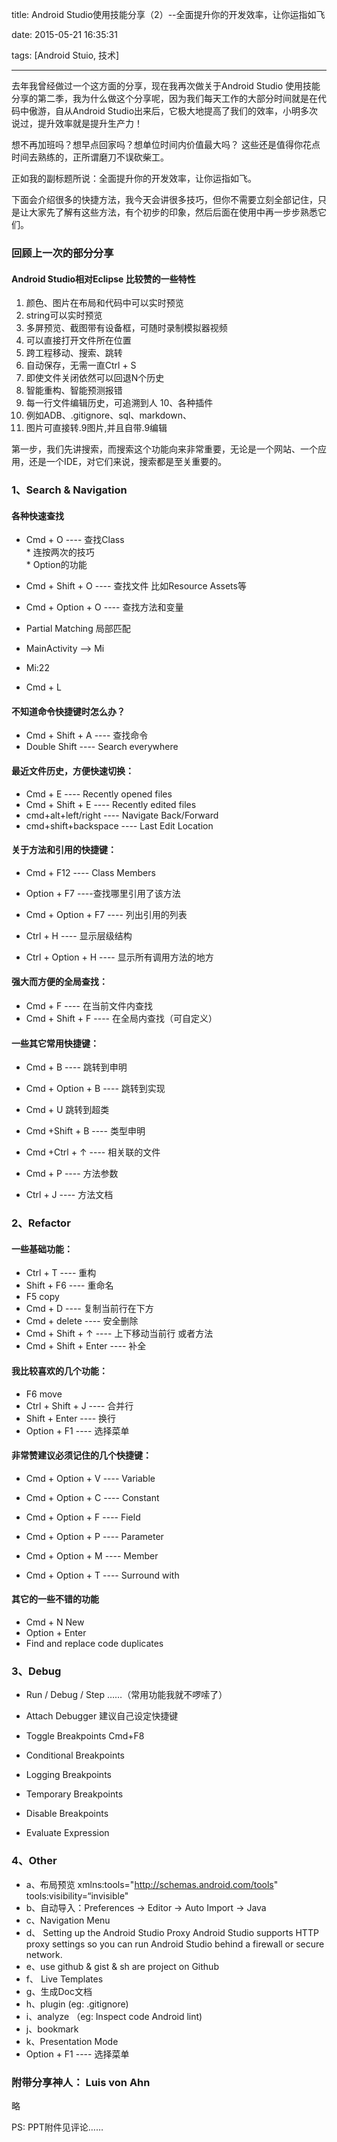 title:  Android Studio使用技能分享（2）--全面提升你的开发效率，让你运指如飞   

date:  2015-05-21 16:35:31  

tags:  [Android Stuio, 技术]

---

去年我曾经做过一个这方面的分享，现在我再次做关于Android Studio 使用技能分享的第二季，我为什么做这个分享呢，因为我们每天工作的大部分时间就是在代码中傲游，自从Android Studio出来后，它极大地提高了我们的效率，小明多次说过，提升效率就是提升生产力！ 

想不再加班吗？想早点回家吗？想单位时间内价值最大吗？ 
这些还是值得你花点时间去熟练的，正所谓磨刀不误砍柴工。 

正如我的副标题所说：全面提升你的开发效率，让你运指如飞。 

下面会介绍很多的快捷方法，我今天会讲很多技巧，但你不需要立刻全部记住，只是让大家先了解有这些方法，有个初步的印象，然后后面在使用中再一步步熟悉它们。

<!-- more -->


 

### 回顾上一次的部分分享
#### Android Studio相对Eclipse 比较赞的一些特性

 1. 颜色、图片在布局和代码中可以实时预览
 2. string可以实时预览
 3. 多屏预览、截图带有设备框，可随时录制模拟器视频
 4. 可以直接打开文件所在位置 
 5. 跨工程移动、搜索、跳转
 5. 自动保存，无需一直Ctrl + S
 6. 即使文件关闭依然可以回退N个历史
 7. 智能重构、智能预测报错
 8. 每一行文件编辑历史，可追溯到人 10、各种插件
 9. 例如ADB、.gitignore、sql、markdown、
 10. 图片可直接转.9图片,并且自带.9编辑

第一步，我们先讲搜索，而搜索这个功能向来非常重要，无论是一个网站、一个应用，还是一个IDE，对它们来说，搜索都是至关重要的。

### 1、Search & Navigation

#### 各种快速查找  
* Cmd + O                            ---- 查找Class  
       * 连按两次的技巧  
       * Option的功能  
* Cmd + Shift + O                    ---- 查找文件 比如Resource Assets等  
* Cmd + Option + O                  ----  查找方法和变量  

* Partial Matching 局部匹配  
* MainActivity —> Mi  
* Mi:22  
* Cmd + L  
#### 不知道命令快捷键时怎么办？
*  Cmd + Shift + A            ---- 查找命令  
*  Double Shift                 ---- Search everywhere  
#### 最近文件历史，方便快速切换： 
*  Cmd + E                      ----  Recently opened files   
* Cmd + Shift + E         ----   Recently edited files   
*  cmd+alt+left/right       ----  Navigate Back/Forward   
*  cmd+shift+backspace ---- Last Edit Location   
#### 关于方法和引用的快捷键：
*  Cmd + F12                    ---- Class Members

*  Option + F7                  ----查找哪里引用了该方法
*  Cmd + Option + F7     ---- 列出引用的列表

 * Ctrl + H                        ----  显示层级结构
 * Ctrl + Option + H       ----    显示所有调用方法的地方
#### 强大而方便的全局查找：
* Cmd + F                     ----    在当前文件内查找 
* Cmd + Shift + F           ----  在全局内查找（可自定义）
#### 一些其它常用快捷键：
* Cmd + B                    ----    跳转到申明
* Cmd + Option + B       ----  跳转到实现

* Cmd + U 跳转到超类 
* Cmd +Shift + B           ----  类型申明     
* Cmd +Ctrl +  ↑           ----   相关联的文件

* Cmd + P                   ----    方法参数
* Ctrl + J                    ----     方法文档

### 2、Refactor 
#### 一些基础功能：

* Ctrl + T                   ----      重构
* Shift + F6                 ----    重命名
* F5   copy
* Cmd + D                  ----    复制当前行在下方
* Cmd + delete             ---- 安全删除
* Cmd + Shift +   ↑       ---- 上下移动当前行 或者方法
* Cmd + Shift + Enter  ----  补全
#### 我比较喜欢的几个功能：
* F6   move
* Ctrl + Shift + J          ----  合并行
* Shift + Enter            ----   换行
* Option + F1              ----  选择菜单    

#### 非常赞建议必须记住的几个快捷键：

* Cmd + Option + V   ----  Variable
* Cmd + Option + C   ----  Constant
* Cmd + Option + F    ---- Field
* Cmd + Option + P   ----  Parameter
* Cmd + Option + M   ---- Member

* Cmd + Option + T    ---- Surround with
#### 其它的一些不错的功能
* Cmd + N                   New
* Option + Enter          
* Find and replace code duplicates 

### 3、Debug 
* Run / Debug / Step  ……（常用功能我就不啰嗦了）
* Attach Debugger              建议自己设定快捷键

* Toggle Breakpoints           Cmd+F8               
* Conditional Breakpoints  
* Logging Breakpoints   
* Temporary Breakpoints  
* Disable Breakpoints
* Evaluate Expression


### 4、Other
* a、布局预览
xmlns:tools="http://schemas.android.com/tools"
tools:visibility=“invisible"
* b、自动导入：Preferences -> Editor -> Auto Import -> Java
* c、Navigation Menu
* d、 Setting up the Android Studio Proxy
Android Studio supports HTTP proxy settings so you can run Android Studio behind a firewall or secure network.
* e、use github & gist & sh are project on Github
* f、 Live Templates
* g、生成Doc文档
* h、plugin (eg: .gitignore)
* i、analyze （eg: Inspect code Android lint)
* j、bookmark 
* k、Presentation Mode
* Option + F1             ----    选择菜单    

### 附带分享神人： Luis von Ahn
略

PS: PPT附件见评论……

